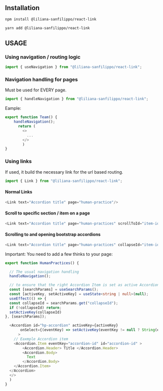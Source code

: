 
## Installation

```bash
npm install @liliana-sanfilippo/react-link
```

```bash
yarn add @liliana-sanfilippo/react-link
```

## USAGE 

### Using navigation / routing logic

```typescript
import { useNavigation } from "@liliana-sanfilippo/react-link";
```

### Navigation handling for pages

Must be used for EVERY page.

```typescript
import { handleNavigation } from "@liliana-sanfilippo/react-link";
```

Eample: 

```typescript
export function Team() {
    handleNavigation();
      return (
        <>
          ...
        </>
        )
}
```

### Using links

If used, it build the necessary link for the url based routing.

```typescript
import { Link } from "@liliana-sanfilippo/react-link";
```

#### Normal Links

```typescript
<Link text="Accordion title" page="human-practice"/>
```


#### Scroll to specific section / item on a page

```typescript
<Link text="Accordion title" page="human-practices" scrollToId="item-id"/>
```

#### Scrolling to and opening bootstrap accordions


```typescript
<Link text="Accordion title" page="human-practices" collapseId="item-id"/>
```

Important: You need to add a few thinks to your page: 

```typescript
export function HumanPractices() {

  // The usual navigation handling
  handleNavigation();

  // to ensure that the right Accordion Item is set as active Accordion
  const [searchParams] = useSearchParams(); 
  const [activeKey, setActiveKey] = useState<string | null>(null);
  useEffect(() => {
  const collapseId = searchParams.get("collapseId");
  if (!collapseId) return;
  setActiveKey(collapseId)
}, [searchParams]);

  <Accordion id="hp-accordion" activeKey={activeKey} 
       onSelect={(eventKey) => setActiveKey(eventKey != null ? String(eventKey) : null)}
      >
    // Eaxmple Accordion item
    <Accordion.Item eventKey="accordion-id" id="accordion-id" >
        <Accordion.Header> Title </Accordion.Header>
        <Accordion.Body>
          Text
        </Accordion.Body>
    </Accordion.Item>
  </Accordion>
  </>
  )
}
```




